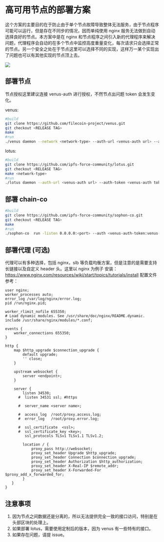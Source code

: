 # 高可用节点的部署方案

这个方案的主要目的在于防止由于单个节点故障导致整体无法服务，由于节点程序可能可以运行，但是存在不同步的情况，因而单纯使用 nginx 服务无法做到自动选择良好的节点。本方案中是在 nginx 和节点程序之间引入新的代理程序来解决问题，代理程序会自动的在多个节点中监控高度重量变化，每次请求只会选择正常的节点。另一个安全之处在于节点这里可以选择不同的实现，这样万一某个实现出了问题也可以有其他实现的节点顶上去。

![](https://raw.githubusercontent.com/hunjixin/imgpool/master/chain-co.png)

## 部署节点

节点授权这里建议连接 venus-auth 进行授权，不然节点出问题 token 会发生变化。

venus:
```sh
#build
git clone https://github.com/filecoin-project/venus.git
git checkout <RELEASE TAG>
make
#run
./venus daemon --network <network-type> --auth-url <venus-auth url> --auth-token <venus-auth token>
```

lotus:
```sh
#build
git clone https://github.com/ipfs-force-community/lotus.git
git checkout <RELEASE TAG>
make <network-type>
#run
./lotus daemon --auth-url <venus-auth url> --auth-token <venus-auth token>
```

## 部署 chain-co

```sh
#build
git clone https://github.com/ipfs-force-community/sophon-co.git
git checkout <RELEASE TAG>
make
#run
./sophon-co  run -listen 0.0.0.0:<port> --auth <venus-auth-token:venus-auth-url> --node <token:rpc-url> --node<token:rpc-url>
```

## 部署代理 (可选)

代理可以有多种选择，包括 nginx，slb 等负载均衡方案，但是注意的是需要支持长链接以及自定义 header 头。这里以 nginx 为例子
安装：https://www.nginx.com/resources/wiki/start/topics/tutorials/install
配置文件参考：
```
user nginx;
worker_processes auto;
error_log /var/log/nginx/error.log;
pid /run/nginx.pid;

worker_rlimit_nofile 655350;
# Load dynamic modules. See /usr/share/doc/nginx/README.dynamic.
include /usr/share/nginx/modules/*.conf;

events {
    worker_connections 655350;
}

http {
    map $http_upgrade $connection_upgrade {
        default upgrade;
        '' close;
    }
 
    upstream websocket {
        server <endpoint>;
    }
 
    server {
        listen 34530;
      #  listen 34531 ssl; #https

      #  server_name <server name>;       

      #  access_log  /root/proxy.access.log;
      #  error_log   /root/proxy.error.log;

      #  ssl_certificate  <ssl>;
      #  ssl_certificate_key <key>;
         ssl_protocols TLSv1 TLSv1.1 TLSv1.2;

        location / {
            proxy_pass http://websocket;
            proxy_set_header Upgrade $http_upgrade;
            proxy_set_header Connection $connection_upgrade;
            proxy_set_header Authorization $http_authorization;
            proxy_set_header X-Real-IP $remote_addr;
            proxy_set_header X-Forwarded-For $proxy_add_x_forwarded_for; 
        }
   }
}
```

## 注意事项

1. 因为节点之间数据还是分离的，所以无法提供完全一致的接口访问，特别是在头部区块的处理上。
2. 如果部署 lotus，需要使用定制后的版本，因为 venus 有一些特有的接口。
3. 如果存在问题，请提 issue。
